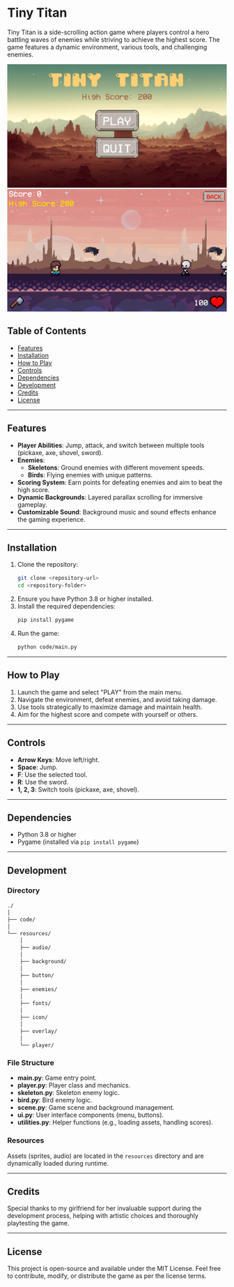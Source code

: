 # Tiny Titan

Tiny Titan is a side-scrolling action game where players control a hero battling waves of enemies while striving to achieve the highest score. The game features a dynamic environment, various tools, and challenging enemies.

![Title Screen](resources/screenshots/title_screen.png)
![Game Play](resources/screenshots/game_play.png)

## Table of Contents
- [Features](#features)
- [Installation](#installation)
- [How to Play](#how-to-play)
- [Controls](#controls)
- [Dependencies](#dependencies)
- [Development](#development)
- [Credits](#credits)
- [License](#license)

---

## Features
- **Player Abilities**: Jump, attack, and switch between multiple tools (pickaxe, axe, shovel, sword).
- **Enemies**:
  - **Skeletons**: Ground enemies with different movement speeds.
  - **Birds**: Flying enemies with unique patterns.
- **Scoring System**: Earn points for defeating enemies and aim to beat the high score.
- **Dynamic Backgrounds**: Layered parallax scrolling for immersive gameplay.
- **Customizable Sound**: Background music and sound effects enhance the gaming experience.

---

## Installation

1. Clone the repository:
   ```bash
   git clone <repository-url>
   cd <repository-folder>
   ```
2. Ensure you have Python 3.8 or higher installed.
3. Install the required dependencies:
   ```bash
   pip install pygame
   ```
4. Run the game:
   ```bash
   python code/main.py
   ```

---

## How to Play

1. Launch the game and select "PLAY" from the main menu.
2. Navigate the environment, defeat enemies, and avoid taking damage.
3. Use tools strategically to maximize damage and maintain health.
4. Aim for the highest score and compete with yourself or others.

---

## Controls
- **Arrow Keys**: Move left/right.
- **Space**: Jump.
- **F**: Use the selected tool.
- **R**: Use the sword.
- **1, 2, 3**: Switch tools (pickaxe, axe, shovel).

---

## Dependencies
- Python 3.8 or higher
- Pygame (installed via `pip install pygame`)

---

## Development

### Directory 

```
./
│
├── code/
│
└── resources/
    │
    ├── audio/
    │
    ├── background/
    │
    ├── button/
    │
    ├── enemies/
    │
    ├── fonts/
    │
    ├── icon/
    │
    ├── overlay/
    │
    └── player/
```


### File Structure
- **main.py**: Game entry point.
- **player.py**: Player class and mechanics.
- **skeleton.py**: Skeleton enemy logic.
- **bird.py**: Bird enemy logic.
- **scene.py**: Game scene and background management.
- **ui.py**: User interface components (menu, buttons).
- **utilities.py**: Helper functions (e.g., loading assets, handling scores).

### Resources
Assets (sprites, audio) are located in the `resources` directory and are dynamically loaded during runtime.

---

## Credits

Special thanks to my girlfriend for her invaluable support during the development process, helping with artistic choices and thoroughly playtesting the game.

---

## License
This project is open-source and available under the MIT License. Feel free to contribute, modify, or distribute the game as per the license terms.
